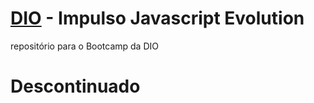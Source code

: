 # [DIO](https://www.dio.me/) - Impulso Javascript Evolution
repositório para o Bootcamp da DIO

# Descontinuado
